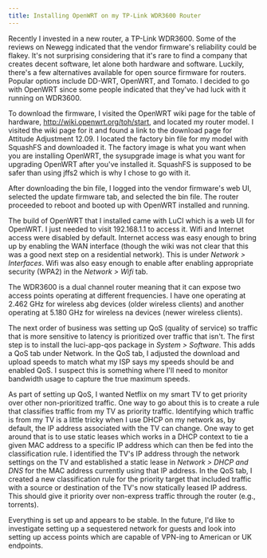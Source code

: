 ```yaml
---
title: Installing OpenWRT on my TP-Link WDR3600 Router
---
```

Recently I invested in a new router, a TP-Link WDR3600. Some of the reviews on Newegg indicated that the vendor firmware's reliability could be flakey. It's not surprising considering that it's rare to find a company that creates decent software, let alone both hardware and software. Luckily, there's a few alternatives available for open source firmware for routers. Popular options include DD-WRT, OpenWRT, and Tomato. I decided to go with OpenWRT since some people indicated that they've had luck with it running on WDR3600.

To download the firmware, I visited the OpenWRT wiki page for the table of hardware, <http://wiki.openwrt.org/toh/start>, and located my router model. I visited the wiki page for it and found a link to the download page for Attitude Adjustment 12.09. I located the factory bin file for my model with SquashFS and downloaded it. The factory image is what you want when you are installing OpenWRT, the sysupgrade image is what you want for upgrading OpenWRT after you've installed it. SquashFS is supposed to be safer than using jffs2 which is why I chose to go with it.

After downloading the bin file, I logged into the vendor firmware's web UI, selected the update firmware tab, and selected the bin file. The router proceeded to reboot and booted up with OpenWRT installed and running.

The build of OpenWRT that I installed came with LuCI which is a web UI for OpenWRT. I just needed to visit 192.168.1.1 to access it. Wifi and Internet access were disabled by default. Internet access was easy enough to bring up by enabling the WAN interface (though the wiki was not clear that this was a good next step on a residential network). This is under _Network > Interfaces_. Wifi was also easy enough to enable after enabling appropriate security (WPA2) in the _Network > Wifi_ tab.

The WDR3600 is a dual channel router meaning that it can expose two access points operating at different frequencies. I have one operating at 2.462 GHz for wireless abg devices (older wireless clients) and another operating at 5.180 GHz for wireless na devices (newer wireless clients).

The next order of business was setting up QoS (quality of service) so traffic that is more sensitive to latency is prioritized over traffic that isn't. The first step is to install the luci-app-qos package in _System > Software_. This adds a QoS tab under Network. In the QoS tab, I adjusted the download and upload speeds to match what my ISP says my speeds should be and enabled QoS. I suspect this is something where I'll need to monitor bandwidth usage to capture the true maximum speeds.

As part of setting up QoS, I wanted Netflix on my smart TV to get priority over other non-prioritized traffic. One way to go about this is to create a rule that classifies traffic from my TV as priority traffic. Identifying which traffic is from my TV is a little tricky when I use DHCP on my network as, by default, the IP address associated with the TV can change. One way to get around that is to use static leases which works in a DHCP context to tie a given MAC address to a specific IP address which can then be fed into the classification rule. I identified the TV's IP address through the network settings on the TV and established a static lease in _Network > DHCP and DNS_ for the MAC address currently using that IP address. In the QoS tab, I created a new classification rule for the priority target that included traffic with a source or destination of the TV's now statically leased IP address. This should give it priority over non-express traffic through the router (e.g., torrents).

Everything is set up and appears to be stable. In the future, I'd like to investigate setting up a sequestered network for guests and look into setting up access points which are capable of VPN-ing to American or UK endpoints.

